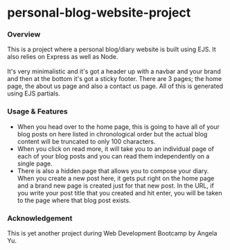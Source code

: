 # personal-blog-website-project
### Overview
This is a project where a personal blog/diary website is built using EJS. It also relies on Express as well as Node.<br><br>
It's very minimalistic and it's got a header up with a navbar and your brand and then at the bottom it's got a sticky footer.
There are 3 pages; the home page, the about us page and also a contact us page. All of this is generated using EJS partials.
### Usage & Features
* When you head over to the home page, this is going to have all of your blog posts on here listed in chronological order but the actual blog content will be truncated to only 100 characters.
* When you click on read more, it will take you to an individual page of each of your blog posts and you can read them independently on a single page.
* There is also a hidden page that allows you to compose your diary. When you create a new post here, it gets put right on the home page and a brand new page is created just for that new post. In the URL, if you write your post title that you created and hit enter, you will be taken to the page where that blog post exists.

### Acknowledgement
This is yet another project during Web Development Bootcamp by Angela Yu.






